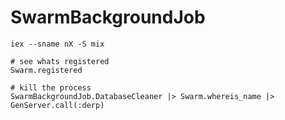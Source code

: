 # SwarmBackgroundJob

```
iex --sname nX -S mix

# see whats registered
Swarm.registered

# kill the process
SwarmBackgroundJob.DatabaseCleaner |> Swarm.whereis_name |> GenServer.call(:derp)
```

